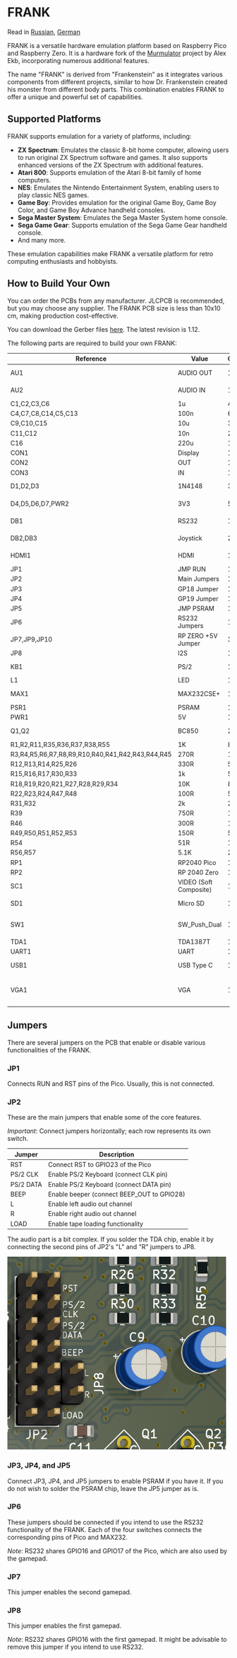 # FRANK

Read in [Russian](./README_RU.md), [German](./README_DE.md)

FRANK is a versatile hardware emulation platform based on Raspberry Pico and Raspberry Zero. It is a hardware fork of the [Murmulator](https://murmulator.ru/) project by Alex Ekb, incorporating numerous additional features.

The name "FRANK" is derived from "Frankenstein" as it integrates various components from different projects, similar to how Dr. Frankenstein created his monster from different body parts. This combination enables FRANK to offer a unique and powerful set of capabilities.

## Supported Platforms

FRANK supports emulation for a variety of platforms, including:

- **ZX Spectrum**: Emulates the classic 8-bit home computer, allowing users to run original ZX Spectrum software and games. It also supports enhanced versions of the ZX Spectrum with additional features.
- **Atari 800**: Supports emulation of the Atari 8-bit family of home computers.
- **NES**: Emulates the Nintendo Entertainment System, enabling users to play classic NES games.
- **Game Boy**: Provides emulation for the original Game Boy, Game Boy Color, and Game Boy Advance handheld consoles.
- **Sega Master System**: Emulates the Sega Master System home console.
- **Sega Game Gear**: Supports emulation of the Sega Game Gear handheld console.
- And many more.

These emulation capabilities make FRANK a versatile platform for retro computing enthusiasts and hobbyists.

## How to Build Your Own

You can order the PCBs from any manufacturer. JLCPCB is recommended, but you may choose any supplier. The FRANK PCB size is less than 10x10 cm, making production cost-effective.

You can download the Gerber files [here](./gerber/). The latest revision is 1.12.

The following parts are required to build your own FRANK:

| Reference | Value                  | Qty | Type               | AliExpress                                                                 |
|-----------|------------------------|-----|--------------------|----------------------------------------------------------------------------|
| AU1       | AUDIO OUT              | 1   | PJ-325C            | [Link](https://www.aliexpress.com/item/1005006710837751.html)               |
| AU2       | AUDIO IN               | 1   | PJ-325C            | [Link](https://www.aliexpress.com/item/1005006710837751.html)               |
| C1,C2,C3,C6 | 1u                   | 4   | Polar              | [Link](https://www.aliexpress.com/item/1005002524973878.html)               |
| C4,C7,C8,C14,C5,C13 | 100n         | 6   | SMD                | [Link](https://www.aliexpress.com/item/32964553793.html)                    |
| C9,C10,C15 | 10u                   | 3   | 0805               | [Link](https://www.aliexpress.com/item/32964553793.html)                    |
| C11,C12   | 10n                    | 2   | 0805               | [Link](https://www.aliexpress.com/item/32964553793.html)                    |
| C16       | 220u                   | 1   | Polar              | [Link](https://www.aliexpress.com/item/1005002524973878.html)               |
| CON1      | Display                | 1   | 2.54               | [Link](https://www.aliexpress.com/item/1005007039504981.html)               |
| CON2      | OUT                    | 1   | 2.54               | [Link](https://www.aliexpress.com/item/1005007039504981.html)               |
| CON3      | IN                     | 1   | 2.54               | [Link](https://www.aliexpress.com/item/1005007039504981.html)               |
| D1,D2,D3  | 1N4148                 | 3   | SOD-323            | [Link](https://www.aliexpress.com/item/1005007681952673.html)               |
| D4,D5,D6,D7,PWR2 | 3V3             | 5   | SOD-323            | [Link](https://www.aliexpress.com/item/32997486634.html)                    |
| DB1       | RS232                  | 1   | DB9 Female         | [Link](https://www.aliexpress.com/item/4000659356343.html)                  |
| DB2,DB3   | Joystick               | 2   | DB9 Female         | [Link](https://www.aliexpress.com/item/4000659356343.html)                  |
| HDMI1     | HDMI                   | 1   | Female 4 DIP       | [Link](https://www.aliexpress.com/item/1005005248842433.html)               |
| JP1       | JMP RUN                | 1   | 2.54               | [Link](https://www.aliexpress.com/item/1005007039504981.html)               |
| JP2       | Main Jumpers           | 1   | 2.54               | [Link](https://www.aliexpress.com/item/1005007039504981.html)               |
| JP3       | GP18 Jumper            | 1   | 2.54               | [Link](https://www.aliexpress.com/item/1005007039504981.html)               |
| JP4       | GP19 Jumper            | 1   | 2.54               | [Link](https://www.aliexpress.com/item/1005007039504981.html)               |
| JP5       | JMP PSRAM              | 1   | 2.54               | [Link](https://www.aliexpress.com/item/1005007039504981.html)               |
| JP6       | RS232 Jumpers          | 1   | 2.54               | [Link](https://www.aliexpress.com/item/1005007039504981.html)               |
| JP7,JP9,JP10 | RP ZERO +5V Jumper  | 3   | 2.54               | [Link](https://www.aliexpress.com/item/1005007039504981.html)               |
| JP8       | I2S                    | 1   | 2.54               | [Link](https://www.aliexpress.com/item/1005007039504981.html)               |
| KB1       | PS/2                   | 1   | PS/2 6P            | [Link](https://www.aliexpress.com/item/4000106131593.html)                  |
| L1        | LED                    | 1   | 0805               | [Link](https://www.aliexpress.com/item/838002118.html)                      |
| MAX1      | MAX232CSE+             | 1   | SO 16PIN           | [Link](https://www.aliexpress.com/item/1005006286473801.html)               |
| PSR1      | PSRAM                  | 1   | SOP8               | [Link](https://www.aliexpress.com/item/1005006440914173.html)               |
| PWR1      | 5V                     | 1   | 2.54               | [Link](https://www.aliexpress.com/item/1005007039504981.html)               |
| Q1,Q2     | BC850                  | 2   | SOT-23             | [Link](https://www.aliexpress.com/item/33017911878.html)                    |
| R1,R2,R11,R35,R36,R37,R38,R55 | 1K | 8   | 0805               | [Link](https://www.aliexpress.com/item/1005005600798857.html)               |
| R3,R4,R5,R6,R7,R8,R9,R10,R40,R41,R42,R43,R44,R45 | 270R | 14 | 0805 | [Link](https://www.aliexpress.com/item/1005005600798857.html)               |
| R12,R13,R14,R25,R26 | 330R         | 5   | 0805               | [Link](https://www.aliexpress.com/item/1005005600798857.html)               |
| R15,R16,R17,R30,R33 | 1k           | 5   | 0805               | [Link](https://www.aliexpress.com/item/1005005600798857.html)               |
| R18,R19,R20,R21,R27,R28,R29,R34 | 10K | 8 | 0805               | [Link](https://www.aliexpress.com/item/1005005600798857.html)               |
| R22,R23,R24,R47,R48 | 100R         | 5   | 0805               | [Link](https://www.aliexpress.com/item/1005005600798857.html)               |
| R31,R32   | 2k                     | 2   | 0805               | [Link](https://www.aliexpress.com/item/1005005600798857.html)               |
| R39       | 750R                   | 1   | 0805               | [Link](https://www.aliexpress.com/item/1005005600798857.html)               |
| R46       | 300R                   | 1   | 0805               | [Link](https://www.aliexpress.com/item/1005005600798857.html)               |
| R49,R50,R51,R52,R53 | 150R         | 5   | 0805               | [Link](https://www.aliexpress.com/item/1005005600798857.html)               |
| R54       | 51R                    | 1   | 0805               | [Link](https://www.aliexpress.com/item/1005005600798857.html)               |
| R56,R57   | 5.1K                   | 2   | 0805               | [Link](https://www.aliexpress.com/item/1005005600798857.html)               |
| RP1       | RP2040 Pico            | 1   | Pico               | [Link](https://www.aliexpress.com/item/1005006055009344.html)               |
| RP2       | RP 2040 Zero           | 1   | Zero               | [Link](https://www.aliexpress.com/item/1005006354505058.html)               |
| SC1       | VIDEO (Soft Composite) | 1   | RCA-103            | [Link](https://www.aliexpress.com/item/1005006152724809.html)               |
| SD1       | Micro SD               | 1   | Push-Push          | [Link](https://www.aliexpress.com/item/1005004214252441.html)               |
| SW1       | SW_Push_Dual           | 1   | 3 x 3 x 1.5 mm     | [Link](https://www.aliexpress.com/item/1005001629293584.html)               |
| TDA1      | TDA1387T               | 1   | SOP-8              | [Link](https://www.aliexpress.com/item/32995595000.html)                    |
| UART1     | UART                   | 1   | 2.54               | [Link](https://www.aliexpress.com/item/1005007039504981.html)               |
| USB1      | USB Type C             | 1   | 16 Pin SMT         | [Link](https://www.aliexpress.com/item/1005005500797563.html)               |
| VGA1      | VGA                    | 1   | DB15 Female 90 Degree | [Link](https://www.aliexpress.com/item/32842951548.html)                  |

## Jumpers

There are several jumpers on the PCB that enable or disable various functionalities of the FRANK.

### JP1

Connects RUN and RST pins of the Pico. Usually, this is not connected.

### JP2

These are the main jumpers that enable some of the core features.

*Important*: Connect jumpers horizontally; each row represents its own switch.

| Jumper     | Description                                |
|------------|--------------------------------------------|
| RST        | Connect RST to GPIO23 of the Pico          |
| PS/2 CLK   | Enable PS/2 Keyboard (connect CLK pin)     |
| PS/2 DATA  | Enable PS/2 Keyboard (connect DATA pin)    |
| BEEP       | Enable beeper (connect BEEP_OUT to GPIO28) |
| L          | Enable left audio out channel              |
| R          | Enable right audio out channel             |
| LOAD       | Enable tape loading functionality          |

The audio part is a bit complex. If you solder the TDA chip, enable it by connecting the second pins of JP2's "L" and "R" jumpers to JP8.

![alt text](images/jp2.png)

### JP3, JP4, and JP5

Connect JP3, JP4, and JP5 jumpers to enable PSRAM if you have it. If you do not wish to solder the PSRAM chip, leave the JP5 jumper as is.

### JP6

These jumpers should be connected if you intend to use the RS232 functionality of the FRANK. Each of the four switches connects the corresponding pins of Pico and MAX232.

*Note*: RS232 shares GPIO16 and GPIO17 of the Pico, which are also used by the gamepad.

### JP7

This jumper enables the second gamepad.

### JP8

This jumper enables the first gamepad.

*Note*: RS232 shares GPIO16 with the first gamepad. It might be advisable to remove this jumper if you intend to use RS232.